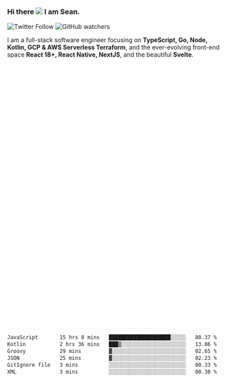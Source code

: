 ### Hi there <img src="https://raw.githubusercontent.com/MartinHeinz/MartinHeinz/master/wave.gif" width="30" /> I am Sean.

![Twitter Follow](https://img.shields.io/twitter/follow/JuniorDEVed?style=social)  ![GitHub watchers](https://img.shields.io/github/watchers/JuniorDEVed/JuniorDEVed?style=social)

 I am a full-stack software engineer focusing on **TypeScript, Go, Node, Kotlin, GCP & AWS Serverless Terraform**, and the ever-evolving front-end space **React 18+, React Native, NextJS**, and the beautiful **Svelte**.
 <!--
https://github.community/t/support-theme-context-for-images-in-light-vs-dark-mode/147981/84
-->
<a href="https://github.com/jstrieb/github-stats">
<img src="https://github.com/algoflows/github-stats/blob/master/generated/overview.svg#gh-dark-mode-only" />
<img src="https://github.com/algoflows/github-stats/blob/master/generated/languages.svg#gh-dark-mode-only" />
<!--
<img src="https://github.com/algoflows/github-stats/blob/master/generated/overview.svg#gh-light-mode-only" />
<img src="https://github.com/algoflows/github-stats/blob/master/generated/languages.svg#gh-light-mode-only" />
-->
</a>

<br>
<br>
 
 <!--START_SECTION:waka-->

```text
JavaScript       15 hrs 8 mins   ████████████████████░░░░░   80.37 %
Kotlin           2 hrs 36 mins   ███▒░░░░░░░░░░░░░░░░░░░░░   13.86 %
Groovy           29 mins         ▓░░░░░░░░░░░░░░░░░░░░░░░░   02.65 %
JSON             25 mins         ▓░░░░░░░░░░░░░░░░░░░░░░░░   02.23 %
GitIgnore file   3 mins          ░░░░░░░░░░░░░░░░░░░░░░░░░   00.33 %
XML              3 mins          ░░░░░░░░░░░░░░░░░░░░░░░░░   00.30 %
```

<!--END_SECTION:waka-->
